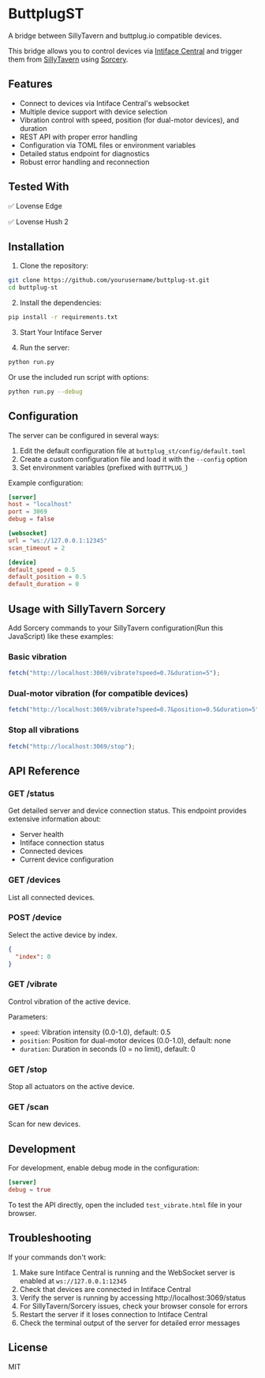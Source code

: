 # ButtplugST

A bridge between SillyTavern and buttplug.io compatible devices.

This bridge allows you to control devices via [Intiface Central](https://github.com/intiface/intiface-central) and trigger them from [SillyTavern](https://github.com/SillyTavern/SillyTavern) using [Sorcery](https://github.com/p-e-w/sorcery).

## Features

- Connect to devices via Intiface Central's websocket
- Multiple device support with device selection
- Vibration control with speed, position (for dual-motor devices), and duration
- REST API with proper error handling
- Configuration via TOML files or environment variables
- Detailed status endpoint for diagnostics
- Robust error handling and reconnection

## Tested With

✅ Lovense Edge

✅ Lovense Hush 2

## Installation

1. Clone the repository:
```bash
git clone https://github.com/yourusername/buttplug-st.git
cd buttplug-st
```

2. Install the dependencies:
```bash
pip install -r requirements.txt
```

3. Start Your Intiface Server

4. Run the server:
```bash
python run.py
```

Or use the included run script with options:
```bash
python run.py --debug
```

## Configuration

The server can be configured in several ways:

1. Edit the default configuration file at `buttplug_st/config/default.toml`
2. Create a custom configuration file and load it with the `--config` option
3. Set environment variables (prefixed with `BUTTPLUG_`)

Example configuration:
```toml
[server]
host = "localhost"
port = 3069
debug = false

[websocket]
url = "ws://127.0.0.1:12345"
scan_timeout = 2

[device]
default_speed = 0.5
default_position = 0.5
default_duration = 0
```

## Usage with SillyTavern Sorcery

Add Sorcery commands to your SillyTavern configuration(Run this JavaScript) like these examples:

### Basic vibration
```js
fetch("http://localhost:3069/vibrate?speed=0.7&duration=5");
```

### Dual-motor vibration (for compatible devices)
```js
fetch("http://localhost:3069/vibrate?speed=0.7&position=0.5&duration=5");
```

### Stop all vibrations
```js
fetch("http://localhost:3069/stop");
```

## API Reference

### GET /status
Get detailed server and device connection status. This endpoint provides extensive information about:
- Server health
- Intiface connection status
- Connected devices
- Current device configuration

### GET /devices
List all connected devices.

### POST /device
Select the active device by index.

```json
{
  "index": 0
}
```

### GET /vibrate
Control vibration of the active device.

Parameters:
- `speed`: Vibration intensity (0.0-1.0), default: 0.5
- `position`: Position for dual-motor devices (0.0-1.0), default: none
- `duration`: Duration in seconds (0 = no limit), default: 0

### GET /stop
Stop all actuators on the active device.

### GET /scan
Scan for new devices.

## Development

For development, enable debug mode in the configuration:

```toml
[server]
debug = true
```

To test the API directly, open the included `test_vibrate.html` file in your browser.

## Troubleshooting

If your commands don't work:

1. Make sure Intiface Central is running and the WebSocket server is enabled at `ws://127.0.0.1:12345`
2. Check that devices are connected in Intiface Central
3. Verify the server is running by accessing http://localhost:3069/status
4. For SillyTavern/Sorcery issues, check your browser console for errors
5. Restart the server if it loses connection to Intiface Central
6. Check the terminal output of the server for detailed error messages

## License

MIT